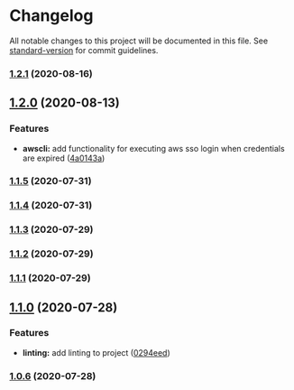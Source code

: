 # Changelog

All notable changes to this project will be documented in this file. See [standard-version](https://github.com/conventional-changelog/standard-version) for commit guidelines.

### [1.2.1](https://github.com/ryansonshine/aws-sso-creds-helper/compare/v1.2.0...v1.2.1) (2020-08-16)

## [1.2.0](https://github.com/ryansonshine/aws-sso-creds-helper/compare/v1.1.5...v1.2.0) (2020-08-13)


### Features

* **awscli:** add functionality for executing aws sso login when credentials are expired ([4a0143a](https://github.com/ryansonshine/aws-sso-creds-helper/commit/4a0143a2a16ca52904ef82fd3d2a5c619a56ea31))

### [1.1.5](https://github.com/ryansonshine/aws-sso-creds-helper/compare/v1.1.4...v1.1.5) (2020-07-31)

### [1.1.4](https://github.com/ryansonshine/aws-sso-creds-helper/compare/v1.1.3...v1.1.4) (2020-07-31)

### [1.1.3](https://github.com/ryansonshine/aws-sso-creds-helper/compare/v1.1.2...v1.1.3) (2020-07-29)

### [1.1.2](https://github.com/ryansonshine/aws-sso-creds-helper/compare/v1.1.1...v1.1.2) (2020-07-29)

### [1.1.1](https://github.com/ryansonshine/aws-sso-creds-helper/compare/v1.1.0...v1.1.1) (2020-07-29)

## [1.1.0](https://github.com/ryansonshine/aws-sso-creds-helper/compare/v1.0.6...v1.1.0) (2020-07-28)


### Features

* **linting:** add linting to project ([0294eed](https://github.com/ryansonshine/aws-sso-creds-helper/commit/0294eedfc3b56ca1fb868e2ff284983bd711402a))

### [1.0.6](https://github.com/ryansonshine/aws-sso-creds-helper/compare/v1.0.5...v1.0.6) (2020-07-28)
